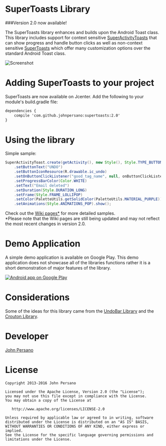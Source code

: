 SuperToasts Library
=================
###Version 2.0 now available!

The SuperToasts library enhances and builds upon the Android Toast class. This library includes support for context sensitive [SuperActivityToasts](https://github.com/JohnPersano/Supertoasts/wiki/SuperActivityToast) that can show progress and handle button clicks as well as non-context sensitive [SuperToasts](https://github.com/JohnPersano/Supertoasts/wiki/SuperToast) which offer many customization options over the standard Android Toast class. 

![Screenshot](https://github.com/JohnPersano/SuperToasts/blob/master/art/SuperToasts_Banner.png)


Adding SuperToasts to your project
==================================
SuperToasts are now available on Jcenter.
Add the following to your module's build.gradle file:
```xml
dependencies {
    compile 'com.github.johnpersano:supertoasts:2.0'
}
```

Using the library
================
Simple sample:
```java
SuperActivityToast.create(getActivity(), new Style(), Style.TYPE_BUTTON)
    .setButtonText("UNDO")
    .setButtonIconResource(R.drawable.ic_undo)
    .setOnButtonClickListener("good_tag_name", null, onButtonClickListener)
    .setProgressBarColor(Color.WHITE)
    .setText("Email deleted")
    .setDuration(Style.DURATION_LONG)
    .setFrame(Style.FRAME_LOLLIPOP)
    .setColor(PaletteUtils.getSolidColor(PaletteUtils.MATERIAL_PURPLE))
    .setAnimations(Style.ANIMATIONS_POP).show();
```
Check out the [Wiki pages*](https://github.com/JohnPersano/SuperToasts/wiki) for more detailed samples. <br>
*Please note that the Wiki pages are still being updated and may not reflect the most recent changes in version 2.0.

Demo Application
================
A simple demo application is available on Google Play. This demo application does not showcase all of the libraries functions rather it is a short demonstration of major features of the library.

<a href="https://play.google.com/store/apps/details?id=com.github.johnpersano.supertoasts.demo">
  <img alt="Android app on Google Play"
       src="https://developer.android.com/images/brand/en_app_rgb_wo_60.png" />
</a>

Considerations
==============
Some of the ideas for this library came from the [UndoBar Library](https://code.google.com/p/romannurik-code/source/browse/misc/undobar)
and the [Crouton Library](https://github.com/keyboardsurfer/Crouton).

Developer
=========
[John Persano](https://plus.google.com/+JohnPersano)


License
=======

    Copyright 2013-2016 John Persano

    Licensed under the Apache License, Version 2.0 (the "License");
    you may not use this file except in compliance with the License.
    You may obtain a copy of the License at

       http://www.apache.org/licenses/LICENSE-2.0

    Unless required by applicable law or agreed to in writing, software
    distributed under the License is distributed on an "AS IS" BASIS,
    WITHOUT WARRANTIES OR CONDITIONS OF ANY KIND, either express or implied.
    See the License for the specific language governing permissions and
    limitations under the License.

